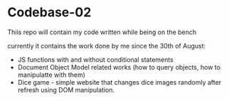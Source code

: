 # Codebase-02

Thiis repo will contain my code written while being on the bench

currently it contains the work done by me since the 30th of August:
- JS functions with and without conditional statements 
- Document Object Model related works (how to query objects, how to manipulatte with them)
- Dice game - simple website that changes dice images randomly after refresh using DOM manipulation. 

